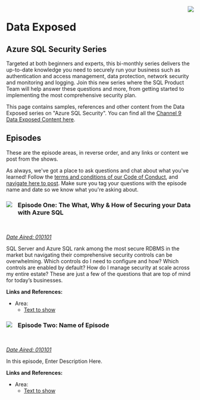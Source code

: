 <img style="float: right;" src="./graphics/solutions-microsoft-logo-small.png">

# Data Exposed
## Azure SQL Security Series

Targeted at both beginners and experts, this bi-monthly series delivers the up-to-date knowledge you need to securely run your business such as authentication and access management, data protection, network security and monitoring and logging. Join this new series where the SQL Product Team will help answer these questions and more, from getting started to implementing the most comprehensive security plan.  

This page contains samples, references and other content from the Data Exposed series on "Azure SQL Security". You can find all the [Channel 9 Data Exposed Content here](https://microsoft.github.io/dataexposed/).

## Episodes

These are the episode  areas, in reverse order, and any links or content we post from the shows. 

As always, we've got a place to ask questions and chat about what you've learned! Follow the [terms and conditions of our Code of Conduct](https://opensource.microsoft.com/codeofconduct/), and [navigate here to post](https://github.com/microsoft/dataexposed/discussions). Make sure you tag your questions with the episode name and date so we know what you're asking about.

<h3><img style="float: left; margin: 0px 15px 15px 0px;" src="https://github.com/microsoft/dataexposed/blob/main/graphics/Camera.png?raw=true"><b>     Episode One: The What, Why & How of Securing your Data with Azure SQL</b></h3> 
<br>

*[Date Aired: 010101](https://link)*

SQL Server and Azure SQL rank among the most secure RDBMS in the market but navigating their comprehensive security controls can be overwhelming. Which controls do I need to configure and how?  Which controls are enabled by default?  How do I manage security at scale across my entire estate? These are just a few of the questions that are top of mind for today’s businesses.


**Links and References:**

- Area:
	- [Text to show](https://link)

<h3><img style="float: left; margin: 0px 15px 15px 0px;" src="https://github.com/microsoft/dataexposed/blob/main/graphics/Camera.png?raw=true"><b>     Episode Two: Name of Episode</b></h3> 
<br>

*[Date Aired: 010101](https://link)*

In this  episode, Enter Description Here.

**Links and References:**

- Area:
	- [Text to show](https://link)

